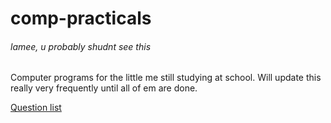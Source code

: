 # comp-practicals
###### lamee, u probably shudnt see this 

Computer programs for the little me still studying at school. Will update this really very frequently until all of em are done.

[Question list](https://docs.google.com/document/d/1Mg3Lra1kBC7lwRJYqwD8Nkwl9zc1o7kXZFJXryPDNhU/edit?pli=1)
